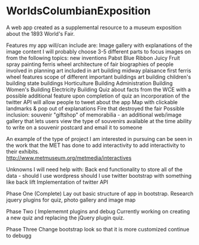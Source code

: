 WorldsColumbianExposition
=========================

A web app created as a supplemental resource to a museum exposition about the 1893 World's Fair.

Features my app will/can include are:
Image gallery with explanations of the image content 
I will probably choose 3-5 different parts to focus images on from the following topics:
  new inventions
      Pabst Blue Ribbon
      Juicy Fruit
      spray painting
      ferris wheel
      architecture of fair
      biographies of people involved in planning
      art included in art building
      midway plaisance
      first ferris wheel features
      scope of different important buildings
        art building
        children's building
        state buildings
        Horticulture Building
        Administration Building
        Women's Building
        Electricity Building
  Quiz about facts from the WCE with a possible additional feature
      upon completion of quiz an incorporation of the twitter API will allow people to tweet about the app 
  Map with clickable landmarks & pop out of explanations 
  Fire that destroyed the fair
  Possible inclusion:
      souvenir "giftshop" of memorabilia - an additional web/image gallery that lets users view the type of souvenirs available at the time 
      ability to write on a souvenir postcard and email it to someone

An example of the type of project I am interested in pursuing can be seen in the work that the MET has done to add interactivity to add interactivity to their exhibits.  
http://www.metmuseum.org/metmedia/interactives

Unknowns I will need help with: 
Back end functionality to store all of the data - 
should I use wordpress 
should I use twitter bootstrap with something like back lift
Implementation of twitter API



Phase One (Complete)
Lay out basic structure of app in bootstrap.
Research jquery plugins for quiz, photo gallery and image map

Phase Two (
Implememnt plugins and debug
Currently working on creating a new quiz and replacing the jQuery plugin quiz.

Phase Three 
Change bootstrap look so that it is more customized
continue to debugg
